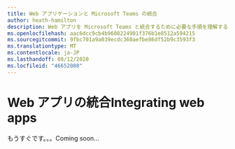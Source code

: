 ```yaml
---
title: Web アプリケーションと Microsoft Teams の統合
author: heath-hamilton
description: Web アプリを Microsoft Teams と統合するために必要な手順を理解する
ms.openlocfilehash: aac6dcc9cb4b9608224901f376b1e8512a594215
ms.sourcegitcommit: 9fbc701a9a039ecdc360aefbe86df52b9c3593f3
ms.translationtype: MT
ms.contentlocale: ja-JP
ms.lasthandoff: 08/12/2020
ms.locfileid: "46652080"
---
```

# <a name="integrating-web-apps"></a><span data-ttu-id="89cd1-103">Web アプリの統合</span><span class="sxs-lookup"><span data-stu-id="89cd1-103">Integrating web apps</span></span>

<span data-ttu-id="89cd1-104">もうすぐです。。。</span><span class="sxs-lookup"><span data-stu-id="89cd1-104">Coming soon...</span></span>